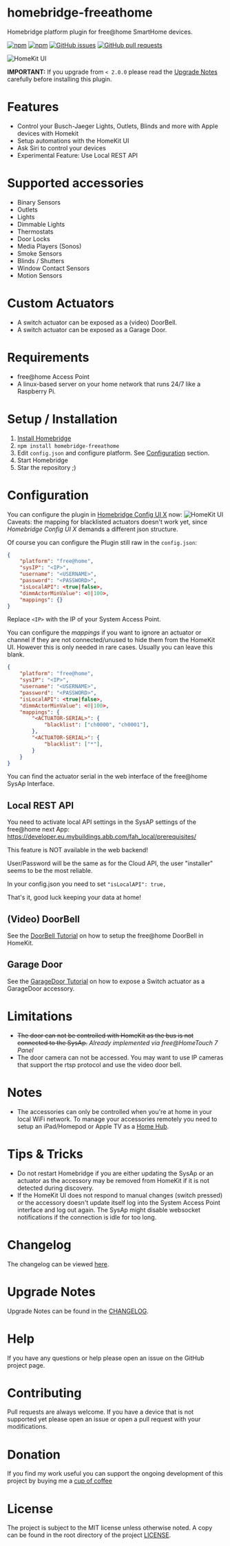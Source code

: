 [Install Homebridge]: https://github.com/nfarina/homebridge#installation
[Install free@home API]: https://github.com/henry-spanka/freeathome-api
[Configuration]: #Configuration

[sstadlberger]: https://github.com/sstadlberger
[Home Hub]: https://support.apple.com/en-us/HT207057

# homebridge-freeathome

Homebridge platform plugin for free@home SmartHome devices.



[![npm](https://img.shields.io/npm/v/homebridge-freeathome-local?style=for-the-badge)](https://www.npmjs.com/package/homebridge-freeathome-local)
[![npm](https://img.shields.io/npm/dt/homebridge-freeathome-local?style=for-the-badge)](https://www.npmjs.com/package/homebridge-freeathome-local)
[![GitHub issues](https://img.shields.io/github/issues/superyaro/homebridge-freeathome?style=for-the-badge)](https://github.com/superyaro/homebridge-freeathome/issues)
[![GitHub pull requests](https://img.shields.io/github/issues-pr/superyaro/homebridge-freeathome?style=for-the-badge)](https://github.com/superyaro/homebridge-freeathome/pulls)

![HomeKit UI](images/example_homekit_ui.png)

**IMPORTANT:** If you upgrade from `< 2.0.0` please read the [Upgrade Notes](CHANGELOG.md) carefully before installing this plugin.

# Features
* Control your Busch-Jaeger Lights, Outlets, Blinds and more with Apple devices with Homekit
* Setup automations with the HomeKit UI
* Ask Siri to control your devices
* Experimental Feature: Use Local REST API

# Supported accessories
- Binary Sensors
- Outlets
- Lights
- Dimmable Lights
- Thermostats
- Door Locks
- Media Players (Sonos)
- Smoke Sensors
- Blinds / Shutters
- Window Contact Sensors
- Motion Sensors

# Custom Actuators
- A switch actuator can be exposed as a (video) DoorBell.
- A switch actuator can be exposed as a Garage Door.

# Requirements
* free@home Access Point
* A linux-based server on your home network that runs 24/7 like a Raspberry Pi.

# Setup / Installation
1. [Install Homebridge]
2. `npm install homebridge-freeathome`
3. Edit `config.json` and configure platform. See [Configuration](#configuration) section.
4. Start Homebridge
5. Star the repository ;)

# Configuration
You can configure the plugin in [Homebridge Config UI X](https://github.com/oznu/homebridge-config-ui-x#readme) now:
![HomeKit UI](images/homebridge_ui_config.png)
Caveats: the mapping for blacklisted actuators doesn't work yet, since  *Homebridge Config UI X* demands a different json structure.

Of course you can configure the Plugin still raw in the `config.json`:

```json
{
    "platform": "free@home",
    "sysIP": "<IP>",
    "username": "<USERNAME>",
    "password": "<PASSWORD>",
    "isLocalAPI": <true|false>,
    "dimmActorMinValue": <0|100>,
    "mappings": {}
}
```

Replace `<IP>` with the IP of your System Access Point.

You can configure the *mappings* if you want to ignore an actuator or channel if they are not connected/unused to hide them from the HomeKit UI. However this is only needed in rare cases. Usually you can leave this blank.

```json
{
    "platform": "free@home",
    "sysIP": "<IP>",
    "username": "<USERNAME>",
    "password": "<PASSWORD>",
    "isLocalAPI": <true|false>,
    "dimmActorMinValue": <0|100>,
    "mappings": {
        "<ACTUATOR-SERIAL>": {
            "blacklist": ["ch0000", "ch0001"],
        },
        "<ACTUATOR-SERIAL>": {
            "blacklist": ["*"],
        }
    }
}
```

You can find the actuator serial in the web interface of the free@home SysAp Interface.

## Local REST API

You need to activate local API settings in the SysAP settings of the free@home next App: https://developer.eu.mybuildings.abb.com/fah_local/prerequisites/ 

This feature is NOT available in the web backend!

User/Password will be the same as for the Cloud API, the user "installer" seems to be the most reliable.

In your config.json you need to set `"isLocalAPI": true,`

That's it, good luck keeping your data at home!

## (Video) DoorBell
See the [DoorBell Tutorial](docs/DoorBellTutorial.md) on how to setup the free@home DoorBell in HomeKit.

## Garage Door
See the [GarageDoor Tutorial](docs/GarageDoorTutorial.md) on how to expose a Switch actuator as a GarageDoor accessory.

# Limitations
* ~~The door can not be controlled with HomeKit as the bus is not connected to the SysAp.~~
*Already implemented via free@HomeTouch 7 Panel*
* The door camera can not be accessed. You may want to use IP cameras that support the rtsp protocol and use
the video door bell.

# Notes
* The accessories can only be controlled when you're at home in your local WiFi network.
To manage your accessories remotely you need to setup an iPad/Homepod or Apple TV as a [Home Hub].

# Tips & Tricks
* Do not restart Homebridge if you are either updating the SysAp or an actuator as the accessory may be removed from
HomeKit if it is not detected during discovery.
* If the HomeKit UI does not respond to manual changes (switch pressed) or the accessory doesn't update itself log into the System Access Point interface and log out again. The SysAp might disable websocket notifications if the connection is idle for too long.

# Changelog
The changelog can be viewed [here](CHANGELOG.md).

# Upgrade Notes
Upgrade Notes can be found in the [CHANGELOG](CHANGELOG.md).

# Help
If you have any questions or help please open an issue on the GitHub project page.

# Contributing
Pull requests are always welcome. If you have a device that is not supported yet please open an issue or open a pull request with
your modifications.

# Donation
If you find my work useful you can support the ongoing development of this project by buying me a [cup of coffee](https://www.paypal.me/Hspanka)

# License
The project is subject to the MIT license unless otherwise noted. A copy can be found in the root directory of the project [LICENSE](LICENSE).
